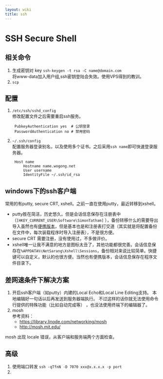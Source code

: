 ```yaml
---
layout: wiki
title: ssh
---
```


# SSH Secure Shell

## 相关命令
1. 生成密钥对 key
`ssh-keygen -t rsa -C name@domain.com`  
将www-data加入用户组,ssh密钥登陆会失效。使用VPS得到的教训。
2. `scp`

## 配置
1. `/etc/ssh/sshd_config`  
修改配置文件之后需要重启ssh服务。

        PubkeyAuthentication yes  # 公钥登录  
        PasswordAuthentication no # 禁用密码

2. `~/.ssh/config`  
配置服务器登录别名，以及使用多个证书。之后采用`ssh name`即可快速登录服务器。

        Host name  
            Hostname name.wogong.net  
            User username  
            IdentityFile ~/.ssh/id_rsa


## windows下的ssh客户端
常用的有putty, secure CRT, xshell。之前一直在使用putty，最近转移到xshell。
* putty胜在简洁，历史悠久。但是会话信息保存在注册表中（`[HKEY_CURRENT_USER\Software\SimonTatham]`
），备份转移什么的需要导出导入虽然也有[便携版本](http://portableapps.com/apps/internet/putty_portable)，但是基本也是和注册表打交道（其实就是将配置备份在文件中，每次装载程序时导入注册表），不是很方便。
* secure CRT 需要注册，没有使用过，不多做评价。
* xshell唯一让我不满意的地方是图标太丑了，其他功能都很完善。会话信息保存在`%APPDATA%\NetSarang\Xshell\Sessions`，备份相对来说比较简单。快捷键可以自定义，默认的也很方便。当然也有便携版本，会话信息保存在程序文件目录下。

## 差网速条件下解决方案
1. 开启ssh客户端（如putty）内建的Local Echo和Local Line Editing支持。
本地编辑好一句话以后再发送到服务器端执行。
不过这样的话你就无法使用命令行提供的特殊功能（比如自动完成等）
，也没法使用终端下的编辑器了。
2. mosh  
   参考资料：
   - https://library.linode.com/networking/mosh
   - http://mosh.mit.edu/

mosh 出现 locale 错误，从客户端和服务端两个方面检查。

## 高级
1. 使用端口转发 `ssh -qTfnN -D 7070 xxx@x.x.x.x -p port`
2. 
